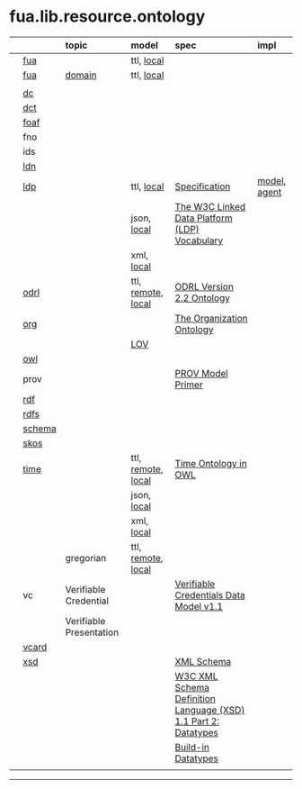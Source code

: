 # fua.lib.resource.ontology

|    |       | topic |  model  | spec | impl |
|:---|:---   |:---   |:---     |:---  |:---  |
|    | [fua](../ontology.fua/README.md)  |                                  | ttl, [local](../ontology.fua/fua.ttl) |  | |
|    | [fua](./fua/README.md)  | [domain](./fua/domain/README.md) | ttl, [local](./fua/domain/fua.domain.ttl) | | |
|    |       | | | | |
|    | [dc](./dc/README.md)   | | | | |
|    | [dct](./dct/README.md)   | | | | |
|    | [foaf](./foaf/README.md)  | | | | |
|    | fno   | | | | |
|    | ids   | | | | |
|    | [ldn](./ldn/README.md)   | | | | |
|    | [ldp](./ldp/README.md)   | | ttl, [local](./ldp/local/ldp.ttl)   | [Specification ](https://www.w3.org/TR/ldp/) | [model](https://git02.int.nsc.ag/Research/fua/lib/model/ldp), [agent](https://git02.int.nsc.ag/Research/fua/lib/impl/ldp) |
|    |       | | json, [local](./ldp/local/ldp.json) | [The W3C Linked Data Platform (LDP) Vocabulary](https://www.w3.org/ns/ldp) | |
|    |       | | xml, [local](./ldp/local/ldp.xml)   | | |
|    | [odrl](./odrl/README.md)   |                                                   | ttl, [remote](https://www.w3.org/ns/odrl/2/ODRL22.ttl), [local](./odrl/local/odrl.ttl) | [ODRL Version 2.2 Ontology](https://www.w3.org/ns/odrl/2/) | |
|    | [org](./org/README.md)     | | | [The Organization Ontology](https://www.w3.org/TR/vocab-org/) | |
|    |                            | | [LOV](https://lov.linkeddata.es/dataset/lov/vocabs/org) |  | |
|    | [owl](./owl/README.md)  | | | | |
|    | prov  | | | [PROV Model Primer](https://www.w3.org/TR/2013/NOTE-prov-primer-20130430/) | |
|    | [rdf](./rdf/README.md)   | | | | |
|    | [rdfs](./rdfs/README.md)  | | | | |
|    | [schema](./schema/README.md)  | | | | |
|    | [skos](./skos/README.md)  | | | | |
|    | [time](./time/README.md)   |                    | ttl, [remote](http://www.w3.org/2006/time#), [local](./time/local/time.ttl) | [Time Ontology in OWL](https://www.w3.org/TR/owl-time/) | |
|    |                            |                    | json, [local](./time/local/time.ttl) | | |
|    |                            |                    | xml, [local](./time/local/time.xml) | | |
|    |                            | gregorian          | ttl, [remote](https://www.w3.org/ns/time/gregorian), [local](./time/local/gregorian.ttl) | | |
|    | vc    | Verifiable Credential   | | [Verifiable Credentials Data Model v1.1](https://www.w3.org/TR/vc-data-model/) | |
|    |       | Verifiable Presentation | | | |
|    | [vcard](./vcard/README.md) | | | | |
|    | [xsd](./xsd/README.md)     | | | [XML Schema](http://www.w3.org/2001/XMLSchema) | |
|    |                            | | | [W3C XML Schema Definition Language (XSD) 1.1 Part 2: Datatypes](https://www.w3.org/TR/xmlschema11-2/)| |
|    |                            | | | [Build-in Datatypes](https://www.w3.org/TR/xmlschema-2/#built-in-datatypes)| |
|    |       | | | | |

---
